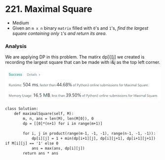 # 221. Maximal Square

* Medium
* Given an `m x n` binary `matrix` filled with `0`'s and `1`'s, _find the largest square containing only_ `1`'s _and return its area_.

### Analysis&#x20;

We are applying DP in this problem. The matirx dp\[i]\[j] we created is recording the largest square that can be made with i\&j as the top left corner.&#x20;

![](<../.gitbook/assets/image (18) (1) (1) (1).png>)

```
class Solution:
    def maximalSquare(self, M):
        m, n, ans = len(M), len(M[0]), 0
        dp = [[0]*(n+1) for i in range(m+1)]
        
        for i, j in product(range(m-1, -1, -1), range(n-1, -1, -1)):
            dp[i][j] = 1 + min(dp[i+1][j], dp[i][j+1], dp[i+1][j+1]) if M[i][j] == '1' else 0
            ans = max(ans, dp[i][j])
        return ans * ans
```

